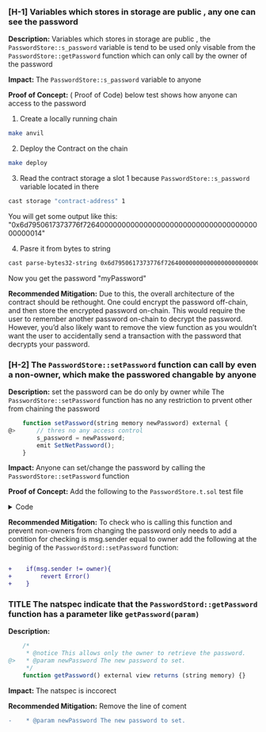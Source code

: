 ### [H-1] Variables which stores in storage are public , any one can see the password

**Description:** Variables which stores in storage are public , the `PasswordStore::s_password` variable is tend to be used only visable from the `PasswordStore::getPassword` function which can only call by the owner of the password

**Impact:** The `PasswordStore::s_password` variable to anyone

**Proof of Concept:** ( Proof of Code)
below test shows how anyone can access to the password

1. Create a locally running chain

```bash
make anvil
```

2. Deploy the Contract on the chain

```bash
make deploy
```

3. Read the contract storage a slot 1 because `PasswordStore::s_password` variable located in there

```bash
cast storage "contract-address" 1
```

You will get some output like this:
"0x6d7950617373776f726400000000000000000000000000000000000000000014"

4. Pasre it from bytes to string

```bash
cast parse-bytes32-string 0x6d7950617373776f726400000000000000000000000000000000000000000014
```

Now you get the password
"myPassword"

**Recommended Mitigation:** Due to this, the overall architecture of the contract should be rethought.
One could encrypt the password off-chain, and then store the encrypted password on-chain. This
would require the user to remember another password on-chain to decrypt the password. However,
you’d also likely want to remove the view function as you wouldn’t want the user to accidentally send
a transaction with the password that decrypts your password.

### [H-2] The `PasswordStore::setPassword` function can call by even a non-owner, which make the passwored changable by anyone

**Description:** set the password can be do only by owner while The `PasswordStore::setPassword` function has no any restriction to prvent other from chaining the password

```javascript
    function setPassword(string memory newPassword) external {
@>      // thres no any access control
        s_password = newPassword;
        emit SetNetPassword();
    }
```

**Impact:** Anyone can set/change the password by calling the `PasswordStore::setPassword` function

**Proof of Concept:** Add the following to the `PasswordStore.t.sol` test file

<details>
<summary>Code</summary>

```javascript

 function test_non_owner_can_set_password(address randomAddress) public {
        vm.assume(randomAddress != owner);
        vm.prank(randomAddress);

        string memory expectedPassword = "myNewPassword";
        passwordStore.setPassword(expectedPassword);
        vm.prank(owner);

        string memory actualPassword = passwordStore.getPassword();
        assertEq(actualPassword, expectedPassword);
    }

```

</details>

**Recommended Mitigation:** To check who is calling this function and prevent non-owners from changing the password only needs to add a contition for checking is msg.sender equal to owner
add the following at the beginig of the `PasswordStord::setPassword` function:

```diff

+    if(msg.sender != owner){
+        revert Error()
+    }

```

### TITLE The natspec indicate that the `PasswordStord::getPassword` function has a parameter like `getPassword(param)`

**Description:** 
```javascript
    /*
     * @notice This allows only the owner to retrieve the password.
@>   * @param newPassword The new password to set.
     */
    function getPassword() external view returns (string memory) {}
```

**Impact:** The natspec is inccorect

**Recommended Mitigation:** Remove the line of coment

```diff
-    * @param newPassword The new password to set.
```

